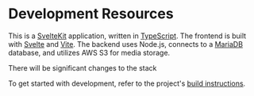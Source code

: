 # Development Resources

This is a [SvelteKit](https://kit.svelte.dev/) application, written in [TypeScript](https://www.typescriptlang.org/). The frontend is built with [Svelte](https://svelte.dev/) and [Vite](https://vitejs.dev/). The backend uses Node.js, connects to a [MariaDB](https://mariadb.org/) database, and utilizes AWS S3 for media storage.

There will be significant changes to the stack

To get started with development, refer to the project's [build instructions](/BUILD.md).